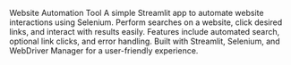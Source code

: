 Website Automation Tool
 A simple Streamlit app to automate website interactions using Selenium. Perform searches on a website, click desired links, and interact with results easily. Features include automated search, optional link clicks, and error handling. Built with Streamlit, Selenium, and WebDriver Manager for a user-friendly experience.
